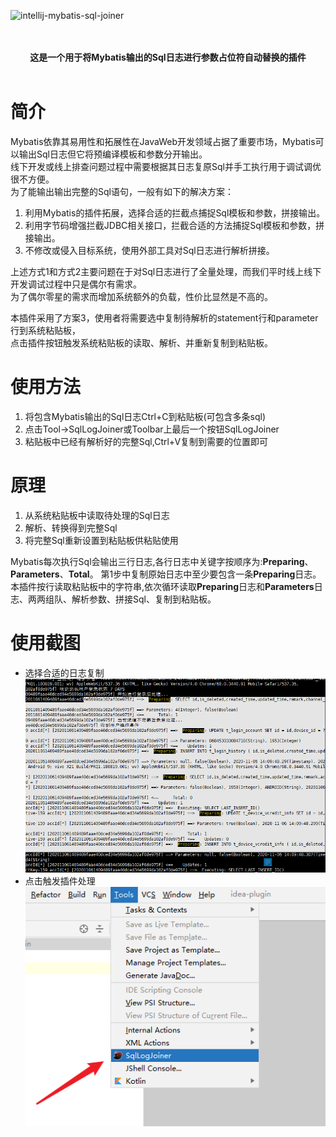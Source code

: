 ![intellij-mybatis-sql-joiner](https://socialify.git.ci/yungyu16/intellij-mybatis-sql-joiner/image?description=1&descriptionEditable=%E5%B0%86Mybatis%E8%BE%93%E5%87%BA%E7%9A%84Sql%E6%97%A5%E5%BF%97%E8%BF%9B%E8%A1%8C%E5%8F%82%E6%95%B0%E5%8D%A0%E4%BD%8D%E7%AC%A6%E8%87%AA%E5%8A%A8%E6%9B%BF%E6%8D%A2%E7%9A%84%E6%8F%92%E4%BB%B6&font=Inter&language=1&logo=https%3A%2F%2Fraw.githubusercontent.com%2Fyungyu16%2Fcdn%2Fmaster%2Favatar.png&owner=1&pattern=Circuit%20Board&theme=Light)
<p align="center">
    <br/>
    <br/>
    <b>这是一个用于将Mybatis输出的Sql日志进行参数占位符自动替换的插件</b>
    <br/>
    <br/>
</p>

# 简介
Mybatis依靠其易用性和拓展性在JavaWeb开发领域占据了重要市场，Mybatis可以输出Sql日志但它将预编译模板和参数分开输出。      
线下开发或线上排查问题过程中需要根据其日志复原Sql并手工执行用于调试调优很不方便。    
为了能输出输出完整的Sql语句，一般有如下的解决方案：
1. 利用Mybatis的插件拓展，选择合适的拦截点捕捉Sql模板和参数，拼接输出。
2. 利用字节码增强拦截JDBC相关接口，拦截合适的方法捕捉Sql模板和参数，拼接输出。
3. 不修改或侵入目标系统，使用外部工具对Sql日志进行解析拼接。

上述方式1和方式2主要问题在于对Sql日志进行了全量处理，而我们平时线上线下开发调试过程中只是偶尔有需求。   
为了偶尔零星的需求而增加系统额外的负载，性价比显然是不高的。

本插件采用了方案3，使用者将需要选中复制待解析的statement行和parameter行到系统粘贴板，    
点击插件按钮触发系统粘贴板的读取、解析、并重新复制到粘贴板。   

# 使用方法

1. 将包含Mybatis输出的Sql日志Ctrl+C到粘贴板(可包含多条sql)
2. 点击Tool->SqlLogJoiner或Toolbar上最后一个按钮SqlLogJoiner
3. 粘贴板中已经有解析好的完整Sql,Ctrl+V复制到需要的位置即可

# 原理
1. 从系统粘贴板中读取待处理的Sql日志
2. 解析、转换得到完整Sql
3. 将完整Sql重新设置到粘贴板供粘贴使用

Mybatis每次执行Sql会输出三行日志,各行日志中关键字按顺序为:**Preparing**、**Parameters**、**Total**。
第1步中复制原始日志中至少要包含一条**Preparing**日志。
本插件按行读取粘贴板中的字符串,依次循环读取**Preparing**日志和**Parameters**日志、两两组队、解析参数、拼接Sql、复制到粘贴板。

# 使用截图
- 选择合适的日志复制
![截图1](./doc/screenshot_1.png)
- 点击触发插件处理
![截图1](./doc/screenshot_2.png)

